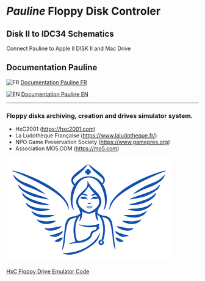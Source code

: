 # *Pauline* **F**loppy **D**isk **C**ontroler

## Disk II to IDC34 Schematics

Connect Pauline to Apple II DISK II and Mac Drive  

## Documentation Pauline  
  
![FR](https://raw.githubusercontent.com/stevenrskelton/flag-icon/master/png/16/country-4x3/fr.png)  [Documentation Pauline FR](https://wernli.pages.in2p3.fr/pauline-doc/fr/)  
  
![EN](https://raw.githubusercontent.com/stevenrskelton/flag-icon/master/png/16/country-4x3/gb.png)  [Documentation Pauline EN](https://wernli.pages.in2p3.fr/pauline-doc/en/)  

----  
  
### Floppy disks archiving, creation and drives simulator system.
  
- HxC2001 (https://hxc2001.com)  
- La Ludothèque Française (https://www.laludotheque.fr/)  
- NPO Game Preservation Society (https://www.gamepres.org)  
- Association MO5.COM (https://mo5.com)  

[![Pauline](https://github.com/Jean-Fred64/Pauline_FDC/blob/main/WWW/New%20interface/Medias/Pauline%20logo%20025.png)](https://sourceforge.net/p/hxcfloppyemu/code/HEAD/tree/HxCFloppyEmulator/Pauline/trunk/)

[HxC Floppy Drive Emulator Code](https://sourceforge.net/p/hxcfloppyemu/code/HEAD/tree/HxCFloppyEmulator/Pauline/trunk/)
